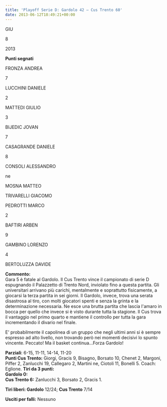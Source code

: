 ```yaml
---
title: 'Playoff Serie D: Gardolo 42 – Cus Trento 60'
date: 2013-06-12T18:49:21+00:00
---
```

GIU

8

2013

**Punti segnati**

FRONZA ANDREA

7

LUCCHINI DANIELE

2

MATTEDI GIULIO

3

BIJEDIC JOVAN

7

CASAGRANDE DANIELE

8

CONSOLI ALESSANDRO

ne

MOSNA MATTEO

TRIVARELLI GIACOMO

PEDROTTI MARCO

2

BAFTIRI ARBEN

9

GAMBINO LORENZO

4

BERTOLUZZA DAVIDE

**Commento:**  
Gara 5 è fatale al Gardolo. Il Cus Trento vince il campionato di serie D espugnando il Palazzetto di Trento Nord, inviolato fino a questa partita. Gli universitari arrivano più carichi, mentalmente e soprattutto fisicamente, a giocarsi la terza partita in sei giorni. Il Gardolo, invece, trova una serata disastrosa al tiro, con molti giocatori spenti e senza la grinta e la determinazione necessaria. Ne esce una brutta partita che lascia l'amaro in bocca per quello che invece si è visto durante tutta la stagione. Il Cus trova il vantaggio nel primo quarto e mantiene il controllo per tutta la gara incrementando il divario nel finale.

E' probabilmente il capolinea di un gruppo che negli ultimi anni si è sempre espresso ad alto livello, non trovando però nei momenti decisivi lo spunto vincente. Peccato! Ma il basket continua…Forza Gardolo!

**Parziali**: 6-15, 11-11, 14-14, 11-20  
**Punti Cus Trento:** Giorgi, Gracis 9, Bisagno, Borsato 10, Chenet 2, Margoni, Piffer 2, Zanlucchi 19, Callegaro 2, Martini ne, Ciotoli 11, Bonelli 5. Coach: Eglione.
**Tiri da 3 punti:**  
**Gardolo 0:**  
**Cus Trento 6:** Zanlucchi 3, Borsato 2, Gracis 1.

**Tiri liberi: Gardolo** 12/24; **Cus Trento** 7/14

**Usciti per falli:** Nessuno